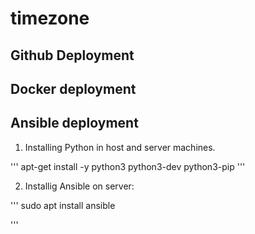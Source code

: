 # timezone

## Github Deployment

## Docker deployment

## Ansible deployment

1. Installing Python in host and server machines.

'''
apt-get install -y python3 python3-dev python3-pip
'''

2. Installig Ansible  on server:

  '''
  sudo apt install ansible
  
  '''




